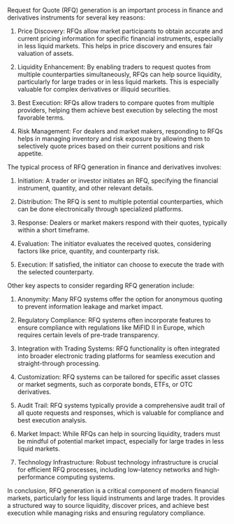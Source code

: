 Request for Quote (RFQ) generation is an important process in finance and derivatives instruments for several key reasons:

1. Price Discovery: RFQs allow market participants to obtain accurate and current pricing information for specific financial instruments, especially in less liquid markets. This helps in price discovery and ensures fair valuation of assets.

2. Liquidity Enhancement: By enabling traders to request quotes from multiple counterparties simultaneously, RFQs can help source liquidity, particularly for large trades or in less liquid markets. This is especially valuable for complex derivatives or illiquid securities.

3. Best Execution: RFQs allow traders to compare quotes from multiple providers, helping them achieve best execution by selecting the most favorable terms.

4. Risk Management: For dealers and market makers, responding to RFQs helps in managing inventory and risk exposure by allowing them to selectively quote prices based on their current positions and risk appetite.

The typical process of RFQ generation in finance and derivatives involves:

1. Initiation: A trader or investor initiates an RFQ, specifying the financial instrument, quantity, and other relevant details.

2. Distribution: The RFQ is sent to multiple potential counterparties, which can be done electronically through specialized platforms.

3. Response: Dealers or market makers respond with their quotes, typically within a short timeframe.

4. Evaluation: The initiator evaluates the received quotes, considering factors like price, quantity, and counterparty risk.

5. Execution: If satisfied, the initiator can choose to execute the trade with the selected counterparty.

Other key aspects to consider regarding RFQ generation include:

1. Anonymity: Many RFQ systems offer the option for anonymous quoting to prevent information leakage and market impact.

2. Regulatory Compliance: RFQ systems often incorporate features to ensure compliance with regulations like MiFID II in Europe, which requires certain levels of pre-trade transparency.

3. Integration with Trading Systems: RFQ functionality is often integrated into broader electronic trading platforms for seamless execution and straight-through processing.

4. Customization: RFQ systems can be tailored for specific asset classes or market segments, such as corporate bonds, ETFs, or OTC derivatives.

5. Audit Trail: RFQ systems typically provide a comprehensive audit trail of all quote requests and responses, which is valuable for compliance and best execution analysis.

6. Market Impact: While RFQs can help in sourcing liquidity, traders must be mindful of potential market impact, especially for large trades in less liquid markets.

7. Technology Infrastructure: Robust technology infrastructure is crucial for efficient RFQ processes, including low-latency networks and high-performance computing systems.

In conclusion, RFQ generation is a critical component of modern financial markets, particularly for less liquid instruments and large trades. It provides a structured way to source liquidity, discover prices, and achieve best execution while managing risks and ensuring regulatory compliance.

